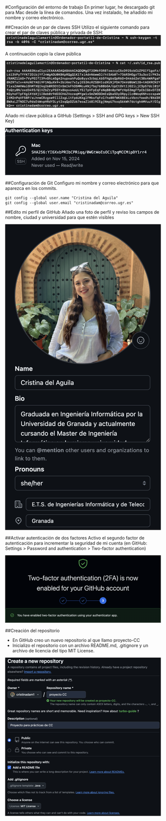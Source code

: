 #Configuración del entorno de trabajo
En primer lugar, he descargado git para Mac desde la línea de comandos. Una vez instalado, he añadido mi nombre y correo electrónico.

##Creación de un par de claves SSH
Utilizo el siguiente comando para crear el par de claves pública y privada de SSH:
![captura1](img/c1.png)

A continuación copio la clave pública

![captura2](img/c2.png)

Añado mi clave pública a GitHub (Settings > SSH and GPG keys > New SSH Key)

![captura3](img/c3.png)

##Configuración de Git
Configuro mi nombre y correo electrónico para que aparezca en los commits. 

	git config --global user.name "Cristina del Aguila" 
	git config --global user.email "cristinadam@correo.ugr.es"

 ##Edito mi perfil de GitHub
Añado una foto de perfil y reviso los campos de nombre, ciudad y universidad para que estén visibles

![captura4](img/c4.png)

##Activar autenticación de dos factores
Activo el segundo factor de autenticación para incrementar la seguridad de mi cuenta (en GitHub: Settings > Password and authentication > Two-factor authentication)

![captura5](img/c5.png)

##Creación del repositorio 
- En GitHub creo un nuevo repositorio al que llamo proyecto-CC
- Inicializo el repositorio con un archivo README.md, .gitignore y un archivo de licencia del tipo MIT License.

![captura6](img/c6.png)
